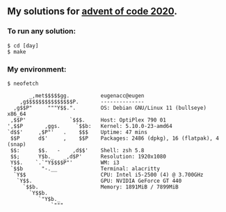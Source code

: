 ## My solutions for [advent of code 2020](https://adventofcode.com/2020).


### To run any solution:
```console
$ cd [day]
$ make
```

### My environment:
```console
$ neofetch

       _,met$$$$$gg.          eugenacc@eugen
    ,g$$$$$$$$$$$$$$$P.       --------------
  ,g$$P"     """Y$$.".        OS: Debian GNU/Linux 11 (bullseye) x86_64
 ,$$P'              `$$$.     Host: OptiPlex 790 01
',$$P       ,ggs.     `$$b:   Kernel: 5.10.0-23-amd64
`d$$'     ,$P"'   .    $$$    Uptime: 47 mins
 $$P      d$'     ,    $$P    Packages: 2486 (dpkg), 16 (flatpak), 4 (snap)
 $$:      $$.   -    ,d$$'    Shell: zsh 5.8
 $$;      Y$b._   _,d$P'      Resolution: 1920x1080
 Y$$.    `.`"Y$$$$P"'         WM: i3
 `$$b      "-.__              Terminal: alacritty
  `Y$$                        CPU: Intel i5-2500 (4) @ 3.700GHz
   `Y$$.                      GPU: NVIDIA GeForce GT 440
     `$$b.                    Memory: 1891MiB / 7899MiB
       `Y$$b.
          `"Y$b._
              `"""
```
